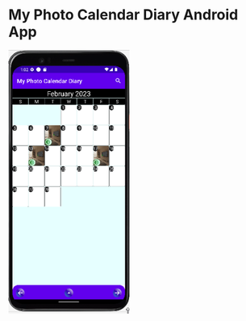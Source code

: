 # My Photo Calendar Diary Android App
<img src="readme/swipe_animation.gif" alt="My Photo Calendar Diary" width="240" />
